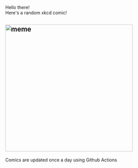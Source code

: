 Hello there! <br>Here's a random xkcd comic!<br>
## <img src="https://imgs.xkcd.com/comics/emojidome.png" alt="meme" width="400"/><br>
Comics are updated once a day using Github Actions